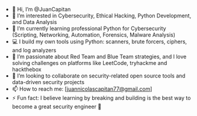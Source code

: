 - 👋 Hi, I’m @JuanCapitan  
- 👀 I’m interested in Cybersecurity, Ethical Hacking, Python Development, and Data Analysis  
- 🌱 I’m currently learning professional Python for Cybersecurity (Scripting, Networking, Automation, Forensics, Malware Analysis)  
- 💻 I build my own tools using Python: scanners, brute forcers, ciphers, and log analyzers  
- 🔐 I’m passionate about Red Team and Blue Team strategies, and I love solving challenges on platforms like LeetCode, tryhackme and hackthebox
- 🤝 I’m looking to collaborate on security-related open source tools and data-driven security projects  
- 📫 How to reach me: [juannicolascapitan77@gmail.com]  
- ⚡ Fun fact: I believe learning by breaking and building is the best way to become a great security engineer 🚀  

<!---
JuanCapitan/JuanCapitan is a ✨ special ✨ repository because its `README.md` (this file) appears on your GitHub profile.
You can click the Preview link to take a look at your changes.
--->
